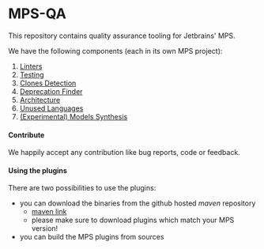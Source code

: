 # MPS-QA
This repository contains quality assurance tooling for Jetbrains' MPS.

We have the following components (each in its own MPS project):
1. [Linters](code/languages/org.mpsqa.lint/README.md)
2. [Testing](code/languages/org.mpsqa.lint/README.md)
3. [Clones Detection](code/languages/org.mpsqa.clones/README.md)
4. [Deprecation Finder](code/languages/org.mpsqa.deprecated/README.md)
5. [Architecture](code/languages/org.mpsqa.arch/README.md)
6. [Unused Languages](code/languages/org.mpsqa.unused/README.md)
7. [(Experimental) Models Synthesis](code/languages/org.mpsqa.mutant/README.md)

#### Contribute
We happily accept any contribution like bug reports, code or feedback.

#### Using the plugins
There are two possibilities to use the plugins:
* you can download the binaries from the github hosted *maven* repository 
  * [maven link](https://github.com/mbeddr/mps-qa/packages/)
  * please make sure to download plugins which match your MPS version!
* you can build the MPS plugins from sources

